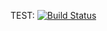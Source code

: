TEST:
[![Build Status](https://travis-ci.org/djothefou/testtesty.svg?branch=master)](https://travis-ci.org/djothefou/testtesty)
